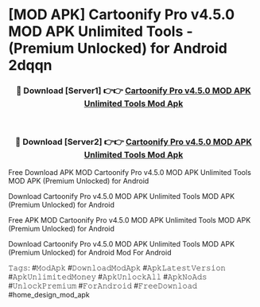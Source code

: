 # [MOD APK] Cartoonify Pro v4.5.0 MOD APK Unlimited Tools - (Premium Unlocked) for Android 2dqqn



<div align="center">
<h3>🔴 Download [Server1] 👉👉 <a href="https://momento.my/?title=Cartoonify_Pro_v4.5.0_MOD_APK_Unlimited_Tools">Cartoonify Pro v4.5.0 MOD APK Unlimited Tools Mod Apk</a></h3><br>

<h3>🔴 Download [Server2] 👉👉 <a href="https://momento.my/?title=Cartoonify_Pro_v4.5.0_MOD_APK_Unlimited_Tools">Cartoonify Pro v4.5.0 MOD APK Unlimited Tools Mod Apk</a></h3>
</div>



Free Download APK MOD Cartoonify Pro v4.5.0 MOD APK Unlimited Tools MOD APK (Premium Unlocked) for Android

Download Cartoonify Pro v4.5.0 MOD APK Unlimited Tools MOD APK (Premium Unlocked) for Android

Free APK MOD Cartoonify Pro v4.5.0 MOD APK Unlimited Tools MOD APK (Premium Unlocked) for Android

Download Cartoonify Pro v4.5.0 MOD APK Unlimited Tools MOD APK (Premium Unlocked) for Android Mod For Android

𝚃𝚊𝚐𝚜: #𝙼𝚘𝚍𝙰𝚙𝚔 #𝙳𝚘𝚠𝚗𝚕𝚘𝚊𝚍𝙼𝚘𝚍𝙰𝚙𝚔 #𝙰𝚙𝚔𝙻𝚊𝚝𝚎𝚜𝚝𝚅𝚎𝚛𝚜𝚒𝚘𝚗 #𝙰𝚙𝚔𝚄𝚗𝚕𝚒𝚖𝚒𝚝𝚎𝚍𝙼𝚘𝚗𝚎𝚢 #𝙰𝚙𝚔𝚄𝚗𝚕𝚘𝚌𝚔𝙰𝚕𝚕 #𝙰𝚙𝚔𝙽𝚘𝙰𝚍𝚜 #𝚄𝚗𝚕𝚘𝚌𝚔𝙿𝚛𝚎𝚖𝚒𝚞𝚖 #𝙵𝚘𝚛𝙰𝚗𝚍𝚛𝚘𝚒𝚍 #𝙵𝚛𝚎𝚎𝙳𝚘𝚠𝚗𝚕𝚘𝚊𝚍 #home_design_mod_apk
